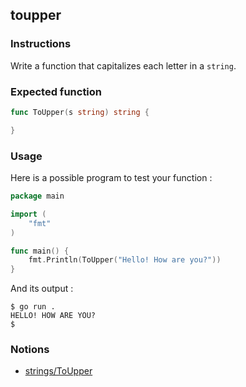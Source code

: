 ## toupper

### Instructions

Write a function that capitalizes each letter in a `string`.

### Expected function

```go
func ToUpper(s string) string {

}
```

### Usage

Here is a possible program to test your function :

```go
package main

import (
	"fmt"
)

func main() {
	fmt.Println(ToUpper("Hello! How are you?"))
}
```

And its output :

```console
$ go run .
HELLO! HOW ARE YOU?
$
```

### Notions

- [strings/ToUpper](https://golang.org/pkg/strings/#ToUpper)
